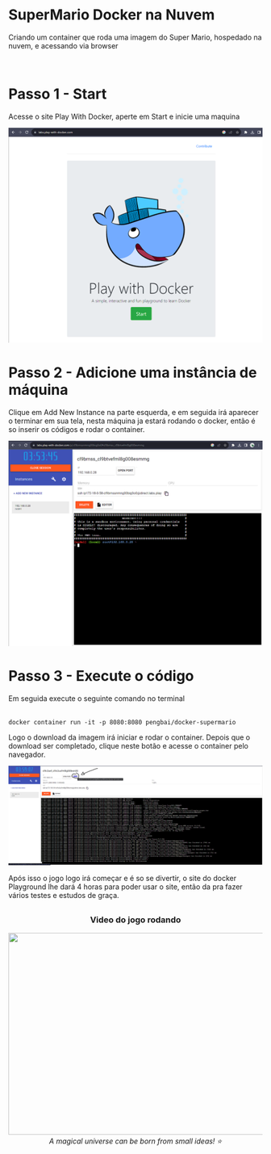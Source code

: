 # SuperMario Docker na Nuvem
Criando um container que roda uma imagem do Super Mario, hospedado na nuvem, e acessando via browser

<br>

# Passo 1 - Start

Acesse o site Play With Docker, aperte em Start e inicie uma maquina

<img  alt="Windows" src="https://raw.githubusercontent.com/ksilva-kwn/SuperMario_Docker_Nuvem/main/supermario-images-print/Captura%20de%20tela%202023-11-13%20212250.png">

<br>

# Passo 2 - Adicione uma instância de máquina

Clique em Add New Instance na parte esquerda, e em seguida irá aparecer o terminar em sua tela, nesta máquina ja estará rodando o docker, então é so inserir os códigos e rodar o container.

<img  alt="Windows" src="https://raw.githubusercontent.com/ksilva-kwn/SuperMario_Docker_Nuvem/main/supermario-images-print/Captura%20de%20tela%202023-11-13%20212914.png">

<br>

# Passo 3 - Execute o código

Em seguida execute o seguinte comando no terminal

```

docker container run -it -p 8080:8080 pengbai/docker-supermario

```

Logo o download da imagem irá iniciar e rodar o container. Depois que o download ser completado, clique neste botão e acesse o container pelo navegador.

<img src="https://raw.githubusercontent.com/ksilva-kwn/SuperMario_Docker_Nuvem/main/supermario-images-print/Captura%20de%20tela%202023-11-13%20213920.png">
<br>

Após isso o jogo logo irá começar e é so se divertir, o site do docker Playground lhe dará 4 horas para poder usar o site, então da pra fazer vários testes e estudos de graça.

##

 <div align="center" valign="top">

### Video do jogo rodando
<img src="https://github.com/ksilva-kwn/SuperMario_Docker_Nuvem/blob/main/supermario-images-print/video-mario.gif" width="800" height="400"><br>
 <i>A magical universe can be born from small ideas! ⭐️</i> <br> <br>
</div>

